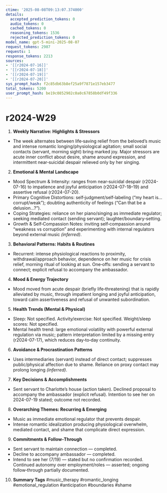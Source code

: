 ```yaml
---
ctime: '2025-08-08T09:13:07.374000'
details:
  accepted_prediction_tokens: 0
  audio_tokens: 0
  cached_tokens: 0
  reasoning_tokens: 1536
  rejected_prediction_tokens: 0
model_name: gpt-5-mini-2025-08-07
request_tokens: 2987
requests: 1
response_tokens: 2213
sources:
- '[[r2024-07-16]]'
- '[[r2024-07-18]]'
- '[[r2024-07-19]]'
- '[[r2024-07-20]]'
sys_prompt_hash: f2c85db63b8ef25a9f7871e157eb3477
total_tokens: 5200
user_prompt_hash: be19c0852902c0a0c67858b0df49f336
---
```

# r2024-W29

1. **Weekly Narrative: Highlights & Stressors**
- The week alternates between life‑saving relief from the beloved’s music and intense romantic longing/physiological agitation; small social contacts (servant, morning sight) bring marked joy. Major stressors are acute inner conflict about desire, shame around expression, and intermittent near‑suicidal despair relieved only by her singing.

2. **Emotional & Mental Landscape**
- Mood Spectrum & Intensity: ranges from near‑suicidal despair (r2024-07-16) to impatience and joyful anticipation (r2024-07-18–19) and assertive refusal (r2024-07-20).  
- Primary Cognitive Distortions: self‑judgment/self‑labeling (“my heart is…corrupt/weak”); doubting authenticity of feelings (“Can that be a delusion…?”).  
- Coping Strategies: reliance on her piano/singing as immediate regulator; seeking mediated contact (sending servant); laughter/boundary‑setting.  
- Growth & Self‑Compassion Notes: inviting self‑compassion around “weakness vs corruption” and experimenting with internal regulators beyond external music *(inferred)*.

3. **Behavioral Patterns: Habits & Routines**
- Recurrent: intense physiological reactions to proximity, withdrawal/approach behavior, dependence on her music for crisis relief, morning ritual of looking at sun. One‑offs: sending a servant to connect; explicit refusal to accompany the ambassador.

4. **Mood & Energy Trajectory**
- Mood moved from acute despair (briefly life‑threatening) that is rapidly alleviated by music, through impatient longing and joyful anticipation, toward calm assertiveness and refusal of unwanted subordination.

5. **Health Trends (Mental & Physical)**
- Sleep: Not specified. Activity/exercise: Not specified. Weight/sleep scores: Not specified.  
- Mental health trend: large emotional volatility with powerful external regulation via music; pattern interpretation limited by a missing entry (r2024-07-17), which reduces day‑to‑day continuity.

6. **Avoidance & Procrastination Patterns**
- Uses intermediaries (servant) instead of direct contact; suppresses public/physical affection due to shame. Reliance on proxy contact may prolong longing *(inferred)*.

7. **Key Decisions & Accomplishments**
- Sent servant to Charlotte’s house (action taken). Declined proposal to accompany the ambassador (explicit refusal). Intention to see her on 2024-07-19 stated; outcome not recorded.

8. **Overarching Themes: Recurring & Emerging**
- Music as immediate emotional regulator that prevents despair.  
- Intense romantic idealization producing physiological overwhelm, mediated contact, and shame that complicate direct expression.

9. **Commitments & Follow‑Through**
- Sent servant to maintain connection — completed.  
- Decline to accompany ambassador — completed.  
- Intend to see her (7/19) — stated but no confirmation recorded. Continued autonomy over employment/roles — asserted; ongoing follow‑through partially documented.

10. **Summary Tags**
#music_therapy #romantic_longing #emotional_regulation #anticipation #boundaries #shame